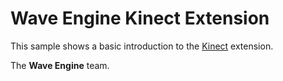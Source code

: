 # Wave Engine Kinect Extension

This sample shows a basic introduction to the [Kinect](http://doc.waveengine.net/api/WaveEngine.Kinect.html) extension.

The **Wave Engine** team. 